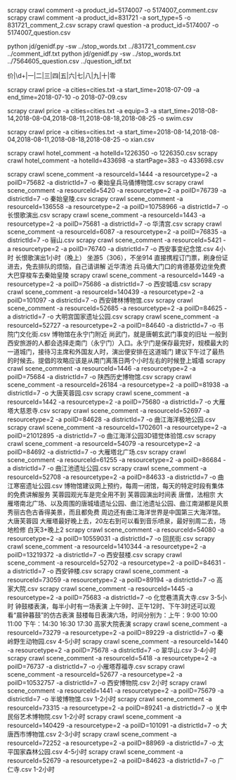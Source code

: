 scrapy crawl comment -a product_id=5174007 -o 5174007_comment.csv
scrapy crawl comment -a product_id=831721 -a sort_type=5 -o 831721_comment_2.csv
scrapy crawl question -a product_id=5174007 -o 5174007_question.csv

python jd/genidf.py -sw ../stop_words.txt ../831721_comment.csv ../comment_idf.txt
python jd/genidf.py -sw ../stop_words.txt ../7564605_question.csv ../question_idf.txt


价|\d+|一|二|三|四|五|六|七|八|九|十|零

scrapy crawl price -a cities=cities.txt -a start_time=2018-07-09 -a end_time=2018-07-10 -o 2018-07-09.csv

scrapy crawl price -a cities=cities.txt -a equip=3 -a start_time=2018-08-14,2018-08-04,2018-08-11,2018-08-18,2018-08-25 -o swim.csv

scrapy crawl price -a cities=cities.txt -a start_time=2018-08-14,2018-08-04,2018-08-11,2018-08-18,2018-08-25 -o xian.csv

scrapy crawl hotel_comment -a hotelId=1226350 -o 1226350.csv
scrapy crawl hotel_comment -a hotelId=433698 -a startPage=383 -o 433698.csv

scrapy crawl scene_comment -a resourceId=1444 -a resourcetype=2 -a poiID=75682 -a districtId=7 -o 秦始皇兵马俑博物馆.csv
scrapy crawl scene_comment -a resourceId=5420 -a resourcetype=2 -a poiID=76739 -a districtId=7 -o 秦始皇陵.csv
scrapy crawl scene_comment -a resourceId=136558 -a resourcetype=2 -a poiID=10758966 -a districtId=7 -o 长恨歌演出.csv
scrapy crawl scene_comment -a resourceId=1443 -a resourcetype=2 -a poiID=75681 -a districtId=7 -o 华清宫.csv
scrapy crawl scene_comment -a resourceId=6087 -a resourcetype=2 -a poiID=76835 -a districtId=7 -o 骊山.csv
scrapy crawl scene_comment -a resourceId=5421 -a resourcetype=2 -a poiID=76740 -a districtId=7 -o 西安事变纪念馆.csv
4小时
长恨歌演出1小时（晚上）
坐游5（306），不坐914
直接携程订门票，刷身份证进去，免去排队的烦恼，自己请讲解
近华清池
兵马俑大门口的肯德基旁边坐免费大巴穿梭车去秦始皇陵
scrapy crawl scene_comment -a resourceId=1449 -a resourcetype=2 -a poiID=75686 -a districtId=7 -o 西安城墙.csv
scrapy crawl scene_comment -a resourceId=140439 -a resourcetype=2 -a poiID=101097 -a districtId=7 -o 西安碑林博物馆.csv
scrapy crawl scene_comment -a resourceId=52685 -a resourcetype=2 -a poiID=84625 -a districtId=7 -o 大明宫国家遗址公园.csv
scrapy crawl scene_comment -a resourceId=52727 -a resourcetype=2 -a poiID=84640 -a districtId=7 -o 书院门文化街.csv
博物馆在永宁门附近
尚武门，就是唐朝玄武门事变的旧址
一般到西安旅游的人都会选择走南门（永宁门）入口。永宁门是保存最完好，规模最大的一道城门，接待习主席和外国友人时，演出便安排在这道城门
建议下午过了最热的时候去。提倡的攻略应该是从南门离落日两个小时左右的时候登上城墙
scrapy crawl scene_comment -a resourceId=1446 -a resourcetype=2 -a poiID=75684 -a districtId=7 -o 陕西历史博物馆.csv
scrapy crawl scene_comment -a resourceId=26184 -a resourcetype=2 -a poiID=81938 -a districtId=7 -o 大唐芙蓉园.csv
scrapy crawl scene_comment -a resourceId=1442 -a resourcetype=2 -a poiID=75680 -a districtId=7 -o 大雁塔大慈恩寺.csv
scrapy crawl scene_comment -a resourceId=52697 -a resourcetype=2 -a poiID=84628 -a districtId=7 -o 曲江海洋极地公园.csv
scrapy crawl scene_comment -a resourceId=1702601 -a resourcetype=2 -a poiID=21012895 -a districtId=7 -o 曲江海洋公园3D错觉体验馆.csv
scrapy crawl scene_comment -a resourceId=54079 -a resourcetype=2 -a poiID=84692 -a districtId=7 -o 大雁塔北广场.csv
scrapy crawl scene_comment -a resourceId=61255 -a resourcetype=2 -a poiID=86684 -a districtId=7 -o 曲江池遗址公园.csv
scrapy crawl scene_comment -a resourceId=52708 -a resourcetype=2 -a poiID=84633 -a districtId=7 -o 曲江寒窑遗址公园.csv
博物馆建议网上预约，每周一闭馆，每天的特定时段有集体的免费讲解服务
芙蓉园观光车是完全用不到
芙蓉园演出时间表
唐僧，法相宗
大雁塔南北广场、以及周围的唐城墙遗址公园、曲江池遗址公园、曲江南湖都是风景秀丽古色古香得美景，而且都免费
周边还有曲江海洋世界是中国第三大海洋馆。大唐芙蓉园
大雁塔最好晚上去，20左右到可以看到音乐喷泉，最好别周二去，场地检修
白天3+晚上2
scrapy crawl scene_comment -a resourceId=54080 -a resourcetype=2 -a poiID=10559031 -a districtId=7 -o 回民街.csv
scrapy crawl scene_comment -a resourceId=1410344 -a resourcetype=2 -a poiID=13219372 -a districtId=7 -o 西安鼓楼.csv
scrapy crawl scene_comment -a resourceId=52702 -a resourcetype=2 -a poiID=84631 -a districtId=7 -o 西安钟楼.csv
scrapy crawl scene_comment -a resourceId=73059 -a resourcetype=2 -a poiID=89194 -a districtId=7 -o 高家大院.csv
scrapy crawl scene_comment -a resourceId=1445 -a resourcetype=2 -a poiID=75683 -a districtId=7 -o 化觉巷清真大寺.csv
3-5小时
钟鼓楼表演，每半小时有一场表演
上午9时、正午12时、下午3时还可以观看“晨钟暮鼓”的仿古表演
鼓楼每日表演六场，时间分别为：上午：9:00 10:00 11:00 下午：14:30 16:30 17:30
高家大院表演
scrapy crawl scene_comment -a resourceId=73279 -a resourcetype=2 -a poiID=89229 -a districtId=7 -o 秦岭野生动物园.csv
4-5小时
scrapy crawl scene_comment -a resourceId=1440 -a resourcetype=2 -a poiID=75678 -a districtId=7 -o 翠华山.csv
3-4小时
scrapy crawl scene_comment -a resourceId=5418 -a resourcetype=2 -a poiID=76737 -a districtId=7 -o 小雁塔荐福寺.csv
scrapy crawl scene_comment -a resourceId=52677 -a resourcetype=2 -a poiID=10532757 -a districtId=7 -o 西安博物院.csv
2小时
scrapy crawl scene_comment -a resourceId=1441 -a resourcetype=2 -a poiID=75679 -a districtId=7 -o 半坡博物馆.csv
1-2小时
scrapy crawl scene_comment -a resourceId=73315 -a resourcetype=2 -a poiID=89241 -a districtId=7 -o 关中民俗艺术博物院.csv
1-2小时
scrapy crawl scene_comment -a resourceId=140429 -a resourcetype=2 -a poiID=101091 -a districtId=7 -o 大唐西市博物馆.csv
2-3小时
scrapy crawl scene_comment -a resourceId=72252 -a resourcetype=2 -a poiID=88969 -a districtId=7 -o 太平国家森林公园.csv
4-5小时
scrapy crawl scene_comment -a resourceId=52679 -a resourcetype=2 -a poiID=84623 -a districtId=7 -o 广仁寺.csv
1-2小时